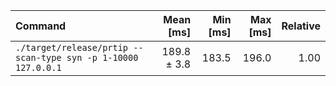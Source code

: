 | Command | Mean [ms] | Min [ms] | Max [ms] | Relative |
|:---|---:|---:|---:|---:|
| `./target/release/prtip --scan-type syn -p 1-10000 127.0.0.1` | 189.8 ± 3.8 | 183.5 | 196.0 | 1.00 |
